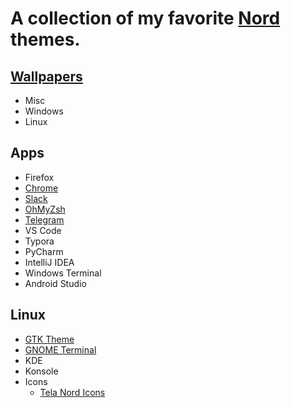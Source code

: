 # A collection of my favorite [Nord](https://www.nordtheme.com/) themes.

## [Wallpapers](/wallpaper)
  - Misc
  - Windows
  - Linux

## Apps
- Firefox
- [Chrome](https://chrome.google.com/webstore/detail/google-chrome-nord-theme/honjmojpikfebagfakclmgbcchedenbo?hl=en)
- [Slack](https://www.nordtheme.com/docs/ports/slack/installation)
- [OhMyZsh](https://github.com/fxbrit/nord-extended)
- [Telegram](https://t.me/addtheme/GFxDRljkIFkj2cCB)
- VS Code
- Typora
- PyCharm
- IntelliJ IDEA
- Windows Terminal
- Android Studio
  
## Linux
- [GTK Theme](https://www.gnome-look.org/p/1267246/)
- [GNOME Terminal](https://github.com/nordtheme/gnome-terminal)
- KDE
- Konsole
- Icons
  - [Tela Nord Icons](https://www.gnome-look.org/p/1279924/)

